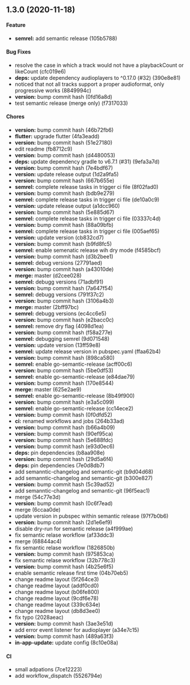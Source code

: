 ## 1.3.0 (2020-11-18)

#### Feature

* **semrel:** add semantic release (105b5788)

#### Bug Fixes

* resolve the case in which a track would not have a playbackCount or likeCount (cfc019e6)
* **deps:** update dependency audioplayers to ^0.17.0 (#32) (390e8e81)
* noticed that not all tracks support a proper audioformat, only progressive works (8849994c)
* **version:** bump commit hash (0fd16a8d)
* test semantic release (merge only) (f7317033)

#### Chores

* **version:** bump commit hash (46b72fb6)
* **flutter:** upgrade flutter (4fa3eadd)
* **version:** bump commit hash (51e27180)
* edit readme (fb8712c9)
* **version:** bump commit hash (d4480053)
* **deps:** update dependency gradle to v6.7.1 (#31) (9efa3a7d)
* **version:** bump commit hash (7e4bdf67)
* **version:** update release output (1d2a9fa5)
* **version:** bump commit hash (667b655e)
* **semrel:** complete release tasks in trigger ci file (8f02fad0)
* **version:** bump commit hash (bdb9e279)
* **semrel:** complete release tasks in trigger ci file (de10a0c9)
* **version:** update release output (a1dcc960)
* **version:** bump commit hash (5e885d67)
* **semrel:** complete release tasks in trigger ci file (03337c4d)
* **version:** bump commit hash (88a09bfb)
* **semrel:** complete release tasks in trigger ci file (005aef65)
* **version:** update version (cb832cd7)
* **version:** bump commit hash (b9fd8fc5)
* **semrel:** enable semenatic release wih dry mode (f4585bcf)
* **version:** bump commit hash (d3b2bee1)
* **semrel:** debug versions (27791aed)
* **version:** bump commit hash (a43010de)
* **merge:** master (d2cee028)
* **semrel:** debugg versions (71adbf91)
* **version:** bump commit hash (7a647f54)
* **semrel:** debugg versions (791f37c2)
* **version:** bump commit hash (3106a4b3)
* **merge:** master (2bff97bc)
* **semrel:** debugg versions (ec4cc6e5)
* **version:** bump commit hash (e2bacc0c)
* **semrel:** remove dry flag (4098d1ea)
* **version:** bump commit hash (f58a277e)
* **semrel:** debugging semrel (9d071548)
* **version:** update version (13ff59e8)
* **semrel:** update release version in pubspec.yaml (ffaa62b4)
* **version:** bump commit hash (898ca580)
* **semrel:** enable go-semantic-release (acff00c6)
* **version:** bump commit hash (5be0df53)
* **semrel:** enable go-semantic-release (e84dae79)
* **version:** bump commit hash (170e8544)
* **merge:** master (625e2ae9)
* **semrel:** enable go-semantic-release (8b49f900)
* **version:** bump commit hash (e3a5c099)
* **semrel:** enable go-semantic-release (cc14ece2)
* **version:** bump commit hash (0f0dfd52)
* **ci:** renamed workflows and jobs (264b33ad)
* **version:** bump commit hash (b66a4b09)
* **version:** bump commit hash (90ef95ca)
* **version:** bump commit hash (5e688fdc)
* **version:** bump commit hash (e93d0ec6)
* **deps:** pin dependencies (b8aa908e)
* **version:** bump commit hash (29d5a6f4)
* **deps:** pin dependencies (7e0d8db7)
* add semanntic-changelog and semantic-git (b9d04d68)
* add semanntic-changelog and semantic-git (b300e827)
* **version:** bump commit hash (5c39ad52)
* add semanntic-changelog and semantic-git (96f5eac1)
* merge (54c77e3d)
* **version:** bump commit hash (0c6f7ead)
* merge (6ccaa0de)
* update version in pubspec within semantic release (97f7b0b6)
* **version:** bump commit hash (2d1e6ef9)
* disable dry-run for semantic release (a4f999ae)
* fix semantic relase workflow (af33ddc3)
* merge (68844ac4)
* fix semantic relase workflow (1826850b)
* **version:** bump commit hash (975853ca)
* fix semantic relase workflow (32b778c3)
* **version:** bump commit hash (4b25e6f5)
* enable semantic release first time (04b70eb5)
* change readme layout (5f264ce3)
* change readme layout (addf0cd0)
* change readme layout (b06fe800)
* change readme layout (9cdf6e78)
* change readme layout (339c634e)
* change readme layout (db8d3ee0)
* fix typo (2028aeac)
* **version:** bump commit hash (3ae3e51d)
* add error event listener for audioplayer (a34e7c15)
* **version:** bump commit hash (489a63f3)
* **in-app-update:** update config (8c10e08a)

#### CI

* small adpations (7ce12223)
* add workflow_dispatch (5526794e)

